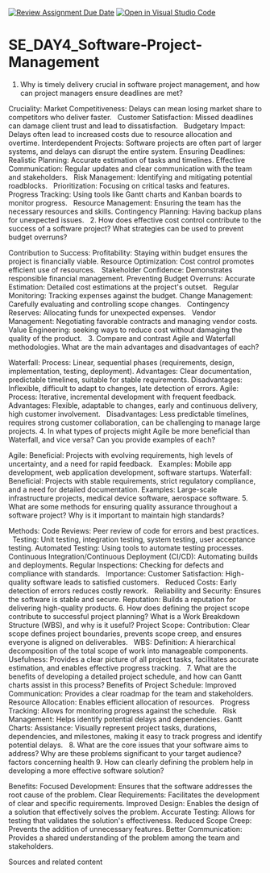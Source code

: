 [![Review Assignment Due Date](https://classroom.github.com/assets/deadline-readme-button-22041afd0340ce965d47ae6ef1cefeee28c7c493a6346c4f15d667ab976d596c.svg)](https://classroom.github.com/a/9pw6JKcu)
[![Open in Visual Studio Code](https://classroom.github.com/assets/open-in-vscode-2e0aaae1b6195c2367325f4f02e2d04e9abb55f0b24a779b69b11b9e10269abc.svg)](https://classroom.github.com/online_ide?assignment_repo_id=18475789&assignment_repo_type=AssignmentRepo)
# SE_DAY4_Software-Project-Management

1. Why is timely delivery crucial in software project management, and how can project managers ensure deadlines are met?

Cruciality:
Market Competitiveness: Delays can mean losing market share to competitors who deliver faster.   
Customer Satisfaction: Missed deadlines can damage client trust and lead to dissatisfaction.   
Budgetary Impact: Delays often lead to increased costs due to resource allocation and overtime.
Interdependent Projects: Software projects are often part of larger systems, and delays can disrupt the entire system.
Ensuring Deadlines:
Realistic Planning: Accurate estimation of tasks and timelines.
Effective Communication: Regular updates and clear communication with the team and stakeholders.   
Risk Management: Identifying and mitigating potential roadblocks.   
Prioritization: Focusing on critical tasks and features.   
Progress Tracking: Using tools like Gantt charts and Kanban boards to monitor progress.   
Resource Management: Ensuring the team has the necessary resources and skills.
Contingency Planning: Having backup plans for unexpected issues.   
2. How does effective cost control contribute to the success of a software project? What strategies can be used to prevent budget overruns?

Contribution to Success:
Profitability: Staying within budget ensures the project is financially viable.
Resource Optimization: Cost control promotes efficient use of resources.   
Stakeholder Confidence: Demonstrates responsible financial management.
Preventing Budget Overruns:
Accurate Estimation: Detailed cost estimations at the project's outset.   
Regular Monitoring: Tracking expenses against the budget.
Change Management: Carefully evaluating and controlling scope changes.   
Contingency Reserves: Allocating funds for unexpected expenses.   
Vendor Management: Negotiating favorable contracts and managing vendor costs.
Value Engineering: seeking ways to reduce cost without damaging the quality of the product.   
3. Compare and contrast Agile and Waterfall methodologies. What are the main advantages and disadvantages of each?

Waterfall:
Process: Linear, sequential phases (requirements, design, implementation, testing, deployment).
Advantages: Clear documentation, predictable timelines, suitable for stable requirements.
Disadvantages: Inflexible, difficult to adapt to changes, late detection of errors.
Agile:
Process: Iterative, incremental development with frequent feedback.
Advantages: Flexible, adaptable to changes, early and continuous delivery, high customer involvement.   
Disadvantages: Less predictable timelines, requires strong customer collaboration, can be challenging to manage large projects.
4. In what types of projects might Agile be more beneficial than Waterfall, and vice versa? Can you provide examples of each?

Agile:
Beneficial: Projects with evolving requirements, high levels of uncertainty, and a need for rapid feedback.   
Examples: Mobile app development, web application development, software startups.
Waterfall:
Beneficial: Projects with stable requirements, strict regulatory compliance, and a need for detailed documentation.
Examples: Large-scale infrastructure projects, medical device software, aerospace software.
5. What are some methods for ensuring quality assurance throughout a software project? Why is it important to maintain high standards?

Methods:
Code Reviews: Peer review of code for errors and best practices.   
Testing: Unit testing, integration testing, system testing, user acceptance testing.
Automated Testing: Using tools to automate testing processes.   
Continuous Integration/Continuous Deployment (CI/CD): Automating builds and deployments.
Regular Inspections: Checking for defects and compliance with standards.   
Importance:
Customer Satisfaction: High-quality software leads to satisfied customers.   
Reduced Costs: Early detection of errors reduces costly rework.   
Reliability and Security: Ensures the software is stable and secure.
Reputation: Builds a reputation for delivering high-quality products.
6. How does defining the project scope contribute to successful project planning? What is a Work Breakdown Structure (WBS), and why is it useful?
Project Scope:
Contribution: Clear scope defines project boundaries, prevents scope creep, and ensures everyone is aligned on deliverables.   
WBS:
Definition: A hierarchical decomposition of the total scope of work into manageable components.   
Usefulness: Provides a clear picture of all project tasks, facilitates accurate estimation, and enables effective progress tracking.   
7. What are the benefits of developing a detailed project schedule, and how can Gantt charts assist in this process?
Benefits of Project Schedule:
Improved Communication: Provides a clear roadmap for the team and stakeholders.   
Resource Allocation: Enables efficient allocation of resources.   
Progress Tracking: Allows for monitoring progress against the schedule.   
Risk Management: Helps identify potential delays and dependencies.
Gantt Charts:
Assistance: Visually represent project tasks, durations, dependencies, and milestones, making it easy to track progress and identify potential delays.   
8. What are the core issues that your software aims to address? Why are these problems significant to your target audience?
factors concerning health
9. How can clearly defining the problem help in developing a more effective software solution?

Benefits:
Focused Development: Ensures that the software addresses the root cause of the problem.
Clear Requirements: Facilitates the development of clear and specific requirements.
Improved Design: Enables the design of a solution that effectively solves the problem.
Accurate Testing: Allows for testing that validates the solution's effectiveness.
Reduced Scope Creep: Prevents the addition of unnecessary features.
Better Communication: Provides a shared understanding of the problem among the team and stakeholders.

Sources and related content
